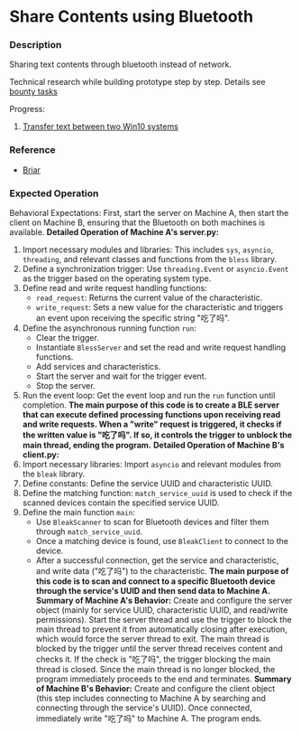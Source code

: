 # Share Contents using Bluetooth

### Description

Sharing text contents through bluetooth instead of network.

Technical research while building prototype step by step. Details see [bounty tasks](https://gitee.com/zhishi/share-content-using-bluetooth/issues)

Progress:

1. [Transfer text between two Win10 systems](https://gitee.com/zhishi/share-content-using-bluetooth/issues/IABP3R)

### Reference

- [Briar](https://briarproject.org/)

### Expected Operation

Behavioral Expectations:
First, start the server on Machine A, then start the client on Machine B, ensuring that the Bluetooth on both machines is available.
**Detailed Operation of Machine A's server.py:**
1. Import necessary modules and libraries: This includes `sys`, `asyncio`, `threading`, and relevant classes and functions from the `bless` library.
2. Define a synchronization trigger: Use `threading.Event` or `asyncio.Event` as the trigger based on the operating system type.
3. Define read and write request handling functions:
   - `read_request`: Returns the current value of the characteristic.
   - `write_request`: Sets a new value for the characteristic and triggers an event upon receiving the specific string "吃了吗".
4. Define the asynchronous running function `run`:
   - Clear the trigger.
   - Instantiate `BlessServer` and set the read and write request handling functions.
   - Add services and characteristics.
   - Start the server and wait for the trigger event.
   - Stop the server.
5. Run the event loop: Get the event loop and run the `run` function until completion.
**The main purpose of this code is to create a BLE server that can execute defined processing functions upon receiving read and write requests. When a "write" request is triggered, it checks if the written value is "吃了吗". If so, it controls the trigger to unblock the main thread, ending the program.**
**Detailed Operation of Machine B's client.py:**
1. Import necessary libraries: Import `asyncio` and relevant modules from the `bleak` library.
2. Define constants: Define the service UUID and characteristic UUID.
3. Define the matching function: `match_service_uuid` is used to check if the scanned devices contain the specified service UUID.
4. Define the main function `main`:
   - Use `BleakScanner` to scan for Bluetooth devices and filter them through `match_service_uuid`.
   - Once a matching device is found, use `BleakClient` to connect to the device.
   - After a successful connection, get the service and characteristic, and write data ("吃了吗") to the characteristic.
**The main purpose of this code is to scan and connect to a specific Bluetooth device through the service's UUID and then send data to Machine A.**
**Summary of Machine A's Behavior:**
Create and configure the server object (mainly for service UUID, characteristic UUID, and read/write permissions).
Start the server thread and use the trigger to block the main thread to prevent it from automatically closing after execution, which would force the server thread to exit.
The main thread is blocked by the trigger until the server thread receives content and checks it. If the check is "吃了吗", the trigger blocking the main thread is closed.
Since the main thread is no longer blocked, the program immediately proceeds to the end and terminates.
**Summary of Machine B's Behavior:**
Create and configure the client object (this step includes connecting to Machine A by searching and connecting through the service's UUID).
Once connected, immediately write "吃了吗" to Machine A.
The program ends.
